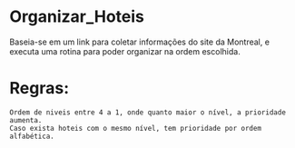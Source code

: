 # Organizar_Hoteis
Baseia-se em um link para coletar informações do site da Montreal, e executa uma rotina para poder organizar na ordem escolhida.

# Regras:
    Ordem de niveis entre 4 a 1, onde quanto maior o nível, a prioridade aumenta.
    Caso exista hoteis com o mesmo nível, tem prioridade por ordem alfabética.
